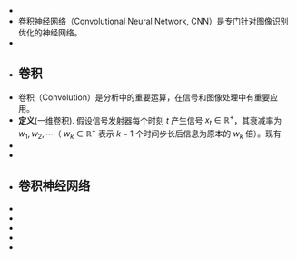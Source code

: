 -
- 卷积神经网络（Convolutional Neural Network, CNN）是专门针对图像识别优化的神经网络。
-
- ## 卷积
- 卷积（Convolution）是分析中的重要运算，在信号和图像处理中有重要应用。
- **定义**(一维卷积). 假设信号发射器每个时刻 $t$ 产生信号 $x_t \in \mathbb{R}^+$，其衰减率为 $w_1,w_2,\cdots$（ $w_k \in \mathbb{R}^+$ 表示 $k-1$ 个时间步长后信息为原本的 $w_k$ 倍）。现有
-
-
- ## 卷积神经网络
-
-
-
-
-
